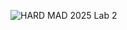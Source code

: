![HARD MAD 2025 Lab 2](https://github.com/user-attachments/assets/ea225871-ff82-436e-bba4-4fce46ca6e14)
